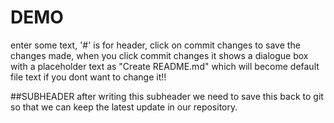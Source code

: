 # DEMO 


enter some text,
'#' is for header,
click on commit changes to save the changes made, 
when you click commit changes it shows a dialogue box with a placeholder text as "Create README.md" which will become default file text if you dont want to change it!!

##SUBHEADER 
after writing this subheader we need to save this back to git so that we can keep the latest update in our repository.